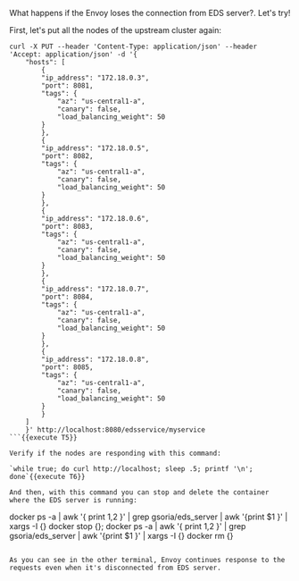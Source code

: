 What happens if the Envoy loses the connection from EDS server?. Let's try!

First, let's put all the nodes of the upstream cluster again:

```
curl -X PUT --header 'Content-Type: application/json' --header 'Accept: application/json' -d '{
    "hosts": [
        {
        "ip_address": "172.18.0.3",
        "port": 8081,
        "tags": {
            "az": "us-central1-a",
            "canary": false,
            "load_balancing_weight": 50
        }
        },
        {
        "ip_address": "172.18.0.5",
        "port": 8082,
        "tags": {
            "az": "us-central1-a",
            "canary": false,
            "load_balancing_weight": 50
        }
        },
        {
        "ip_address": "172.18.0.6",
        "port": 8083,
        "tags": {
            "az": "us-central1-a",
            "canary": false,
            "load_balancing_weight": 50
        }
        },
        {
        "ip_address": "172.18.0.7",
        "port": 8084,
        "tags": {
            "az": "us-central1-a",
            "canary": false,
            "load_balancing_weight": 50
        }
        },
        {
        "ip_address": "172.18.0.8",
        "port": 8085,
        "tags": {
            "az": "us-central1-a",
            "canary": false,
            "load_balancing_weight": 50
        }
        }
    ]
    }' http://localhost:8080/edsservice/myservice
```{{execute T5}}

Verify if the nodes are responding with this command:

`while true; do curl http://localhost; sleep .5; printf '\n'; done`{{execute T6}}

And then, with this command you can stop and delete the container where the EDS server is running:

```
docker ps -a | awk '{ print $1,$2 }' | grep gsoria/eds_server  | awk '{print $1 }' | xargs -I {} docker stop {};
docker ps -a | awk '{ print $1,$2 }' | grep gsoria/eds_server  | awk '{print $1 }' | xargs -I {} docker rm {}
```{{execute T7}}

As you can see in the other terminal, Envoy continues response to the requests even when it's disconnected from EDS server.
